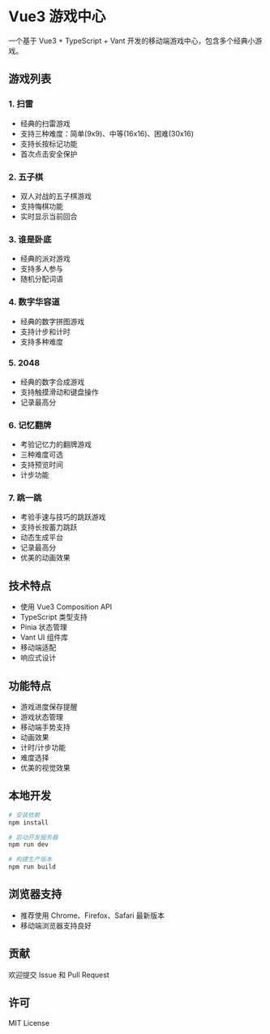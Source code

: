 # Vue3 游戏中心

一个基于 Vue3 + TypeScript + Vant 开发的移动端游戏中心，包含多个经典小游戏。

## 游戏列表

### 1. 扫雷
- 经典的扫雷游戏
- 支持三种难度：简单(9x9)、中等(16x16)、困难(30x16)
- 支持长按标记功能
- 首次点击安全保护

### 2. 五子棋
- 双人对战的五子棋游戏
- 支持悔棋功能
- 实时显示当前回合

### 3. 谁是卧底
- 经典的派对游戏
- 支持多人参与
- 随机分配词语

### 4. 数字华容道
- 经典的数字拼图游戏
- 支持计步和计时
- 支持多种难度

### 5. 2048
- 经典的数字合成游戏
- 支持触摸滑动和键盘操作
- 记录最高分

### 6. 记忆翻牌
- 考验记忆力的翻牌游戏
- 三种难度可选
- 支持预览时间
- 计步功能

### 7. 跳一跳
- 考验手速与技巧的跳跃游戏
- 支持长按蓄力跳跃
- 动态生成平台
- 记录最高分
- 优美的动画效果

## 技术特点

- 使用 Vue3 Composition API
- TypeScript 类型支持
- Pinia 状态管理
- Vant UI 组件库
- 移动端适配
- 响应式设计

## 功能特点

- 游戏进度保存提醒
- 游戏状态管理
- 移动端手势支持
- 动画效果
- 计时/计步功能
- 难度选择
- 优美的视觉效果

## 本地开发

```bash
# 安装依赖
npm install

# 启动开发服务器
npm run dev

# 构建生产版本
npm run build
```

## 浏览器支持

- 推荐使用 Chrome、Firefox、Safari 最新版本
- 移动端浏览器支持良好

## 贡献

欢迎提交 Issue 和 Pull Request

## 许可

MIT License
